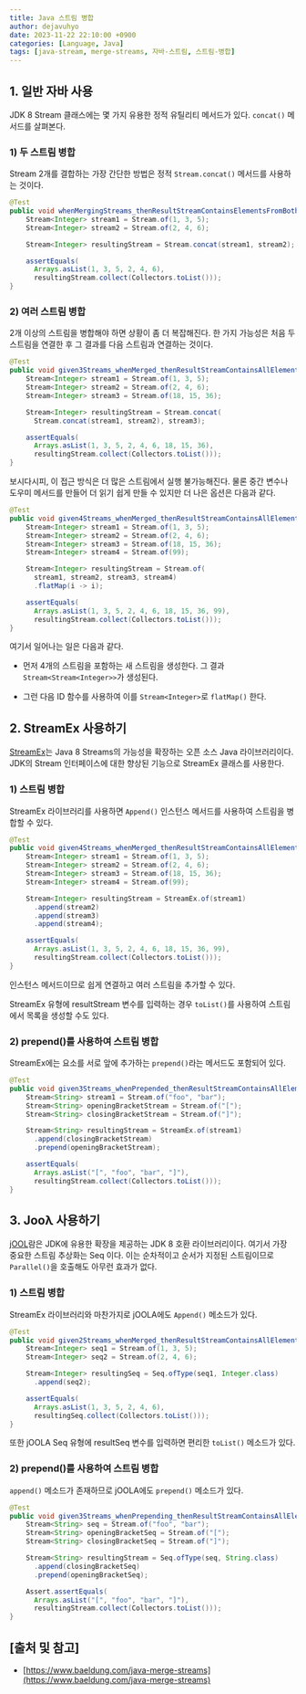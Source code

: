 ```yaml
---
title: Java 스트림 병합
author: dejavuhyo
date: 2023-11-22 22:10:00 +0900
categories: [Language, Java]
tags: [java-stream, merge-streams, 자바-스트림, 스트림-병합]
---
```


## 1. 일반 자바 사용
JDK 8 Stream 클래스에는 몇 가지 유용한 정적 유틸리티 메서드가 있다. `concat()` 메서드를 살펴본다.

### 1) 두 스트림 병합
Stream 2개를 결합하는 가장 간단한 방법은 정적 `Stream.concat()` 메서드를 사용하는 것이다.

```java
@Test
public void whenMergingStreams_thenResultStreamContainsElementsFromBoth() {
    Stream<Integer> stream1 = Stream.of(1, 3, 5);
    Stream<Integer> stream2 = Stream.of(2, 4, 6);

    Stream<Integer> resultingStream = Stream.concat(stream1, stream2);

    assertEquals(
      Arrays.asList(1, 3, 5, 2, 4, 6),
      resultingStream.collect(Collectors.toList()));
}
```

### 2) 여러 스트림 병합
2개 이상의 스트림을 병합해야 하면 상황이 좀 더 복잡해진다. 한 가지 가능성은 처음 두 스트림을 연결한 후 그 결과를 다음 스트림과 연결하는 것이다.

```java
@Test
public void given3Streams_whenMerged_thenResultStreamContainsAllElements() {
    Stream<Integer> stream1 = Stream.of(1, 3, 5);
    Stream<Integer> stream2 = Stream.of(2, 4, 6);
    Stream<Integer> stream3 = Stream.of(18, 15, 36);

    Stream<Integer> resultingStream = Stream.concat(
      Stream.concat(stream1, stream2), stream3);

    assertEquals(
      Arrays.asList(1, 3, 5, 2, 4, 6, 18, 15, 36),
      resultingStream.collect(Collectors.toList()));
}
```

보시다시피, 이 접근 방식은 더 많은 스트림에서 실행 불가능해진다. 물론 중간 변수나 도우미 메서드를 만들어 더 읽기 쉽게 만들 수 있지만 더 나은 옵션은 다음과 같다.

```java
@Test
public void given4Streams_whenMerged_thenResultStreamContainsAllElements() {
    Stream<Integer> stream1 = Stream.of(1, 3, 5);
    Stream<Integer> stream2 = Stream.of(2, 4, 6);
    Stream<Integer> stream3 = Stream.of(18, 15, 36);
    Stream<Integer> stream4 = Stream.of(99);

    Stream<Integer> resultingStream = Stream.of(
      stream1, stream2, stream3, stream4)
      .flatMap(i -> i);

    assertEquals(
      Arrays.asList(1, 3, 5, 2, 4, 6, 18, 15, 36, 99),
      resultingStream.collect(Collectors.toList()));
}
```

여기서 일어나는 일은 다음과 같다.

* 먼저 4개의 스트림을 포함하는 새 스트림을 생성한다. 그 결과 `Stream<Stream<Integer>>`가 생성된다.

* 그런 다음 ID 함수를 사용하여 이를 `Stream<Integer>`로 `flatMap()` 한다.

## 2. StreamEx 사용하기
[StreamEx](https://github.com/amaembo/streamex)는 Java 8 Streams의 가능성을 확장하는 오픈 소스 Java 라이브러리이다. JDK의 Stream 인터페이스에 대한 향상된 기능으로 StreamEx 클래스를 사용한다.

### 1) 스트림 병합
StreamEx 라이브러리를 사용하면 `Append()` 인스턴스 메서드를 사용하여 스트림을 병합할 수 있다.

```java
@Test
public void given4Streams_whenMerged_thenResultStreamContainsAllElements() {
    Stream<Integer> stream1 = Stream.of(1, 3, 5);
    Stream<Integer> stream2 = Stream.of(2, 4, 6);
    Stream<Integer> stream3 = Stream.of(18, 15, 36);
    Stream<Integer> stream4 = Stream.of(99);

    Stream<Integer> resultingStream = StreamEx.of(stream1)
      .append(stream2)
      .append(stream3)
      .append(stream4);

    assertEquals(
      Arrays.asList(1, 3, 5, 2, 4, 6, 18, 15, 36, 99),
      resultingStream.collect(Collectors.toList()));
}
```

인스턴스 메서드이므로 쉽게 연결하고 여러 스트림을 추가할 수 있다.

StreamEx 유형에 resultStream 변수를 입력하는 경우 `toList()`를 사용하여 스트림에서 목록을 생성할 수도 있다.

### 2) prepend()를 사용하여 스트림 병합
StreamEx에는 요소를 서로 앞에 추가하는 `prepend()`라는 메서드도 포함되어 있다.

```java
@Test
public void given3Streams_whenPrepended_thenResultStreamContainsAllElements() {
    Stream<String> stream1 = Stream.of("foo", "bar");
    Stream<String> openingBracketStream = Stream.of("[");
    Stream<String> closingBracketStream = Stream.of("]");

    Stream<String> resultingStream = StreamEx.of(stream1)
      .append(closingBracketStream)
      .prepend(openingBracketStream);

    assertEquals(
      Arrays.asList("[", "foo", "bar", "]"),
      resultingStream.collect(Collectors.toList()));
}
```

## 3. Jooλ 사용하기
[jOOL](https://github.com/jOOQ/jOOL)람은 JDK에 유용한 확장을 제공하는 JDK 8 호환 라이브러리이다. 여기서 가장 중요한 스트림 추상화는 Seq 이다. 이는 순차적이고 순서가 지정된 스트림이므로 `Parallel()`을 호출해도 아무런 효과가 없다.

### 1) 스트림 병합
StreamEx 라이브러리와 마찬가지로 jOOLA에도 `Append()` 메소드가 있다.

```java
@Test
public void given2Streams_whenMerged_thenResultStreamContainsAllElements() {
    Stream<Integer> seq1 = Stream.of(1, 3, 5);
    Stream<Integer> seq2 = Stream.of(2, 4, 6);

    Stream<Integer> resultingSeq = Seq.ofType(seq1, Integer.class)
      .append(seq2);

    assertEquals(
      Arrays.asList(1, 3, 5, 2, 4, 6),
      resultingSeq.collect(Collectors.toList()));
}
```

또한 jOOLA Seq 유형에 resultSeq 변수를 입력하면 편리한 `toList()` 메소드가 있다.

### 2) prepend()를 사용하여 스트림 병합
`append()` 메소드가 존재하므로 jOOLA에도 `prepend()` 메소드가 있다.

```java
@Test
public void given3Streams_whenPrepending_thenResultStreamContainsAllElements() {
    Stream<String> seq = Stream.of("foo", "bar");
    Stream<String> openingBracketSeq = Stream.of("[");
    Stream<String> closingBracketSeq = Stream.of("]");

    Stream<String> resultingStream = Seq.ofType(seq, String.class)
      .append(closingBracketSeq)
      .prepend(openingBracketSeq);

    Assert.assertEquals(
      Arrays.asList("[", "foo", "bar", "]"),
      resultingStream.collect(Collectors.toList()));
}
```

## [출처 및 참고]
* [https://www.baeldung.com/java-merge-streams](https://www.baeldung.com/java-merge-streams)
